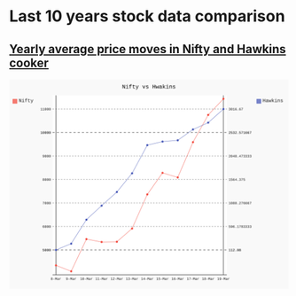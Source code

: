 # Last 10 years stock data comparison

## [Yearly average price moves in Nifty and Hawkins cooker](https://sendeyo.com/up/d/2aa9e008da)

![hawkincook](https://raw.githubusercontent.com/bananapy/bananapy.github.io/master/stocks/chart.svg?sanitize=true)
